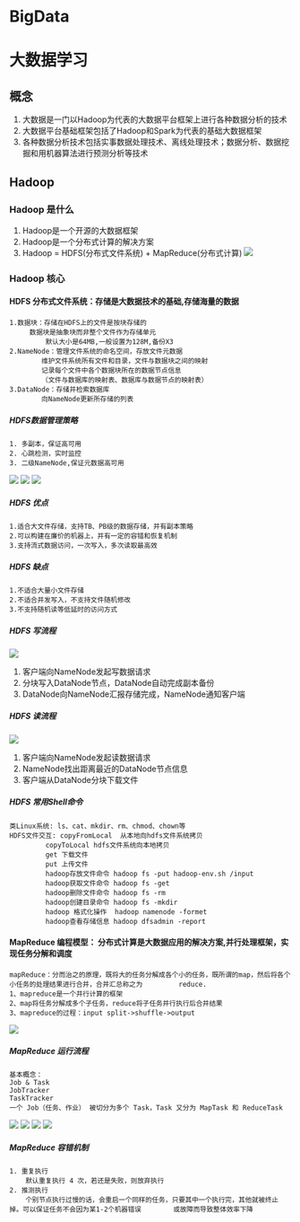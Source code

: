 # BigData
# 大数据学习

## 概念   

1. 大数据是一门以Hadoop为代表的大数据平台框架上进行各种数据分析的技术 
2. 大数据平台基础框架包括了Hadoop和Spark为代表的基础大数据框架
3. 各种数据分析技术包括实事数据处理技术、离线处理技术；数据分析、数据挖掘和用机器算法进行预测分析等技术  

## Hadoop  

### Hadoop 是什么
1. Hadoop是一个开源的大数据框架
2. Hadoop是一个分布式计算的解决方案
3. Hadoop = HDFS(分布式文件系统) + MapReduce(分布式计算) 
![](https://img.mukewang.com/5ab1165c000109df12800720.jpg)
### Hadoop 核心
#### HDFS 分布式文件系统：存储是大数据技术的基础,存储海量的数据
	1.数据块：存储在HDFS上的文件是按块存储的
		 数据块是抽象块而非整个文件作为存储单元
	         默认大小是64MB,一般设置为128M,备份X3
	2.NameNode：管理文件系统的命名空间，存放文件元数据
		    维护文件系统所有文件和目录，文件与数据块之间的映射
		    记录每个文件中各个数据块所在的数据节点信息
		    （文件与数据库的映射表、数据库与数据节点的映射表）
 	3.DataNode：存储并检索数据库
		    向NameNode更新所存储的列表
##### HDFS数据管理策略
	1. 多副本，保证高可用
	2. 心跳检测，实时监控
	3. 二级NameNode,保证元数据高可用
![](https://img1.mukewang.com/5ab4a13a00017fa612800720.jpg)
![](https://img2.mukewang.com/5ab4a16a00018bf712800720.jpg)
![](https://img2.mukewang.com/5ab4a1ab0001767e12800720.jpg)
##### HDFS 优点
	1.适合大文件存储，支持TB、PB级的数据存储，并有副本策略
	2.可以构建在廉价的机器上，并有一定的容错和恢复机制
	3.支持流式数据访问，一次写入，多次读取最高效
##### HDFS 缺点
	1.不适合大量小文件存储
	2.不适合并发写入，不支持文件随机修改
	3.不支持随机读等低延时的访问方式
##### HDFS 写流程
![](https://img4.mukewang.com/5ab4a25d0001428012800720.jpg)
1. 客户端向NameNode发起写数据请求
2. 分块写入DataNode节点，DataNode自动完成副本备份
3. DataNode向NameNode汇报存储完成，NameNode通知客户端
##### HDFS 读流程
![](https://img1.mukewang.com/5ab4a215000140a612800720.jpg)
1. 客户端向NameNode发起读数据请求
2. NameNode找出距离最近的DataNode节点信息
3. 客户端从DataNode分块下载文件
##### HDFS 常用Shell命令
	类Linux系统: ls、cat、mkdir、rm、chmod、chown等
	HDFS文件交互: copyFromLocal  从本地向hdfs文件系统拷贝
		     copyToLocal hdfs文件系统向本地拷贝
		     get 下载文件
		     put 上传文件
		     hadoop存放文件命令 hadoop fs -put hadoop-env.sh /input
		     hadoop获取文件命令 hadoop fs -get
		     hadoop删除文件命令 hadoop fs -rm
		     hadoop创建目录命令 hadoop fs -mkdir
		     hadoop 格式化操作  hadoop namenode -formet
		     hadoop查看存储信息 hadoop dfsadmin -report

#### MapReduce 编程模型： 分布式计算是大数据应用的解决方案,并行处理框架，实现任务分解和调度
	mapReduce：分而治之的原理，既将大的任务分解成各个小的任务，既所谓的map，然后将各个小任务的处理结果进行合并，合并汇总称之为			reduce.
	1、mapreduce是一个并行计算的框架
	2、map将任务分解成多个子任务，reduce将子任务并行执行后合并结果
	3、mapreduce的过程：input split->shuffle->output
![](https://img4.mukewang.com/597aafa90001fa9a12800720.jpg)
##### MapReduce 运行流程
	基本概念：
	Job & Task
	JobTracker
	TaskTracker
	一个 Job（任务、作业） 被切分为多个 Task，Task 又分为 MapTask 和 ReduceTask
![](https://img2.mukewang.com/58724caf0001562c12800720.jpg)
![](https://img3.mukewang.com/5ab4b04100013b7512800720.jpg)
![](https://img.mukewang.com/5aa674cb0001e29112800720.jpg)
![](https://img.mukewang.com/5aa674fb0001da0812800720.jpg)
##### MapReduce 容错机制
	1. 重复执行
		默认重复执行 4 次，若还是失败，则放弃执行
	2. 推测执行
		个别节点执行过慢的话，会重启一个同样的任务，只要其中一个执行完，其他就被终止掉。可以保证任务不会因为某1-2个机器错误		   或故障而导致整体效率下降
		

	
